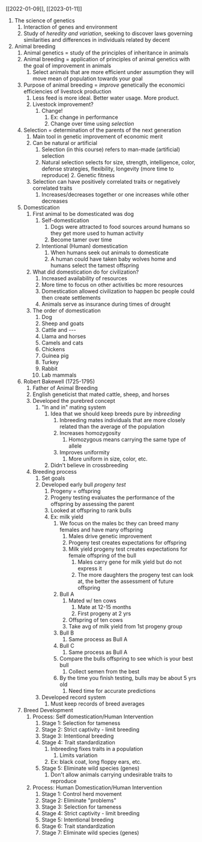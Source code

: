 [[2022-01-09]], [[2023-01-11]]

1.  The science of genetics
	1. Interaction of genes and environment
	2. Study of *heredity and variation*, seeking to discover laws governing similarities and differences in individuals related by decent
2. Animal breeding
	1. Animal genetics = study of the principles of inheritance in animals
	2. Animal breeding = application of principles of animal genetics with the goal of improvement in animals
		1. Select animals that are more efficient under assumption they will move mean of population towards your goal
	3. Purpose of animal breeding = *improve* genetically the economici efficiencies of livestock production
		1. Less feed is more ideal. Better water usage. More product.
		2. Livestock improvement?
			1. Change!
				1. Ex: change in performance
				2. Change over time using *selection*
	4. Selection = determination of the parents of the next generation
		1. Main tool in genetic improvement of economic merit
		2. Can be natural or artificial
			1. Selection (in this course) refers to man-made (artificial) selection
			2. Natural selection selects for size, strength, intelligence, color, defense strategies, flexibility, longevity (more time to reproduce)
				2. Genetic fitness
		3. Selection can have positively correlated traits or negatively correlated traits
			1. Increases/decreases together or one increases while other decreases
	5. Domestication
		1. First animal to be domesticated was dog
			1. Self-domestication
				1. Dogs were attracted to food sources around humans so they get more used to human activity
				2. Become tamer over time
			2. Intentional (Human) domestication
				1. When humans seek out animals to domesticate 
				2. A human could have taken baby wolves home and humans select the tamest offspring
		2. What did domestication do for civilization?
			1. Increased availability of resources
			2. More time to focus on other activities bc more resources
			3. Domestication allowed civilization to happen bc people could then create settlements
			4. Animals serve as insurance during times of drought
		3. The order of domestication
			1. Dog
			2. Sheep and goats
			3. Cattle and ---
			4. Llama and horses
			5. Camels and cats
			6. Chickens
			7. Guinea pig
			8. Turkey
			9. Rabbit
			10. Lab mammals
	6. Robert Bakewell (1725-1795)
		1. Father of Animal Breeding
		2. English geneticist that mated cattle, sheep, and horses
		3. Developed the purebred concept
			1. "In and in" mating system
				1. Idea that we should keep breeds pure by *inbreeding*
					1. Inbreeding mates individuals that are more closely related than the average of the population
					2. Increases homozygosity
						1. Homozygous means carrying the same type of allele
					3. Improves uniformity
						1. More uniform in size, color, etc.
				2. Didn't believe in crossbreeding
		4. Breeding process
			1. Set goals
			2. Developed early bull *progeny test*
				1. Progeny = offspring
				2. Progeny testing evaluates the performance of the offspring by assessing the parent
				3. Looked at offspring to rank bulls
				4. Ex: milk yield
					1. We focus on the males bc they can breed many females and have many offspring
						1. Males drive genetic improvement
						2. Progeny test creates expectations for offspring
						3. Milk yield progeny test creates expectations for female offspring of the bull
							1. Males carry gene for milk yield but do not express it
							2. The more daughters the progeny test can look at, the better the assessment of future offspring
					2. Bull A
						1. Mated w/ ten cows
							1. Mate at 12-15 months
							2. First progeny at 2 yrs
						2.  Offspring of ten cows
						3. Take avg of milk yield from 1st progeny group
					3. Bull B
						1. Same process as Bull A
					4. Bull C
						1. Same process as Bull A
					5. Compare the bulls offspring to see which is your best bull
						1. Collect semen from the best
					6. By the time you finish testing, bulls may be about 5 yrs old
						1. Need time for accurate predictions
			3. Developed record system
				1. Must keep records of breed averages
	7. Breed Development
		1. Process: Self domestication/Human Intervention
			1. Stage 1: Selection for tameness
			2. Stage 2: Strict captivity - limit breeding
			3. Stage 3: Intentional breeding
			4. Stage 4: Trait standardization
				1. Inbreeding fixes traits in a population
					1. Limits variation
				2. Ex: black coat, long floppy ears, etc.
			5. Stage 5: Eliminate wild species (genes)
				1. Don't allow animals carrying undesirable traits to reproduce
		2. Process: Human Domestication/Human Intervention
			1. Stage 1: Control herd movement
			2. Stage 2: Eliminate "problems"
			3. Stage 3: Selection for tameness
			4. Stage 4: Strict captivity - limit breeding
			5. Stage 5: Intentional breeding
			6. Stage 6: Trait standardization
			7. Stage 7: Eliminate wild species (genes)